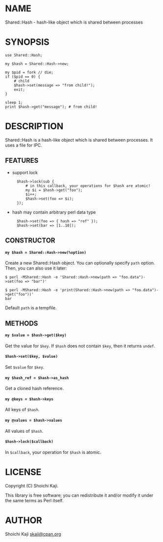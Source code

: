 # NAME

Shared::Hash - hash-like object which is shared between processes

# SYNOPSIS

    use Shared::Hash;

    my $hash = Shared::Hash->new;

    my $pid = fork // die;
    if ($pid == 0) {
        # child
        $hash->set(message => "from child!");
        exit;
    }

    sleep 1;
    print $hash->get("message"); # from child!

# DESCRIPTION

Shared::Hash is a hash-like object which is shared between processes.
It uses a file for IPC.

## FEATURES

- support lock

        $hash->lock(sub {
            # in this callback, your operations for $hash are atomic!
            my $i = $hash->get("foo");
            $i++;
            $hash->set(foo => $i);
        });

- hash may contain arbitrary perl data type

        $hash->set(foo => { hash => "ref" });
        $hash->set(bar => [1..10]);

## CONSTRUCTOR

#### `my $hash = Shared::Hash->new(%option)`

Create a new Shared::Hash object.
You can optionally specify `path` option.
Then, you can also use it later:

    $ perl -MShared::Hash -e 'Shared::Hash->new(path => "foo.data")->set(foo => "bar")'

    $ perl -MShared::Hash -e 'print(Shared::Hash->new(path => "foo.data")->get("foo"))'
    bar

Default `path` is a tempfile.

## METHODS

#### `my $value = $hash->get($key)`

Get the value for `$key`.
If `$hash` does not contain `$key`, then it returns `undef`.

#### `$hash->set($key, $value)`

Set `$value` for `$key`.

#### `my $hash_ref = $hash->as_hash`

Get a cloned hash reference.

#### `my @keys = $hash->keys`

All keys of `$hash`.

#### `my @values = $hash->values`

All values of `$hash`.

#### `$hash->lock($callback)`

In `$callback`, your operation for `$hash` is atomic.

# LICENSE

Copyright (C) Shoichi Kaji.

This library is free software; you can redistribute it and/or modify
it under the same terms as Perl itself.

# AUTHOR

Shoichi Kaji <skaji@cpan.org>
